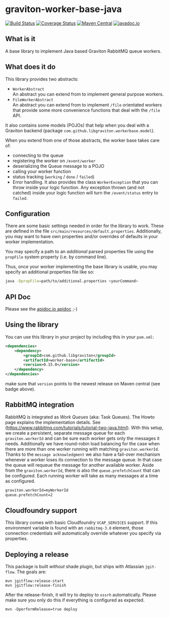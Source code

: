 # graviton-worker-base-java

[![Build Status](https://travis-ci.org/libgraviton/graviton-worker-base-java.svg?branch=develop)](https://travis-ci.org/libgraviton/graviton-worker-base-java) [![Coverage Status](https://coveralls.io/repos/libgraviton/graviton-worker-base-java/badge.svg?branch=develop&service=github)](https://coveralls.io/github/libgraviton/graviton-worker-base-java?branch=develop) [![Maven Central](https://maven-badges.herokuapp.com/maven-central/com.github.libgraviton/worker-base/badge.svg)](https://maven-badges.herokuapp.com/maven-central/com.github.libgraviton/worker-base) [![javadoc.io](https://javadocio-badges.herokuapp.com/com.github.libgraviton/worker-base/badge.svg)](https://javadocio-badges.herokuapp.com/com.github.libgraviton/worker-base) 

## What is it

A base library to implement Java based Graviton RabbitMQ queue workers. 

## What does it do

This library provides two abstracts:

* `WorkerAbstract`<br />An abstract you can extend from to implement general purpose workers.
* `FileWorkerAbstract`<br />An abstract you can extend from to implement `/file` orientated workers that provide some more convenience functions that deal with the `/file` API.

It also contains some models (POJOs) that help when you deal with a Graviton backend (package `com.github.libgraviton.workerbase.model`).

When you extend from one of those abstracts, the worker base takes care of:

* connecting to the queue
* registering the worker on `/event/worker`
* deserializing the Queue message to a POJO
* calling your worker function
* status tracking (`working` / `done` / `failed`)
* Error handling. It also provides the class `WorkerException` that you can throw inside your logic function. Any exception thrown (and not catched) inside your logic function will turn the `/event/status` entry to `failed`.

## Configuration

There are some basic settings needed in order for the library to work. These are defined in the file `src/main/resources/default.properties`.
Additionally, you may want to have own properties and/or overrides of defaults in your worker implementation.

You may specify a path to an *additional* parsed properties file using the `propFile` system property (i.e. by command line).

Thus, once your worker implementing the base library is usable, you may specify an additional properties file like so:

```bash
java -DpropFile=path/to/additional.properties <yourCommand>
```

## API Doc

Please see the [apidoc.io apidoc](http://www.javadoc.io/doc/com.github.libgraviton/worker-base) ;-)

## Using the library

You can use this library in your project by including this in your `pom.xml`:

```xml
<dependencies>
	<dependency>
		<groupId>com.github.libgraviton</groupId>
		<artifactId>worker-base</artifactId>
		<version>0.15.0</version>
	</dependency>
</dependencies>	
```

make sure that `version` points to the newest release on Maven central (see badge above).

## RabbitMQ integration
RabbitMQ is integrated as *Work Queues* (aka: Task Queues). The Howto page explains the implementation details. See (https://www.rabbitmq.com/tutorials/tutorial-two-java.html).
With this setup, we create a persistent, separate message queue for each `graviton.workerId` and can be sure each worker gets only the messages it needs.
Additionally we have round-robin load balancing for the case when there are more than one worker running with matching `graviton.workerId`.
Thanks to the `message acknowledgment` we also have a fail-over mechanism whenever a worker loses its connection to the message queue. In that case the queue will
requeue the message for another available worker.
Aside from the `graviton.workerId`, there is also the `queue.prefetchCount` that can be configured. Each running worker will take as many messages at a time as configured.
```xml
graviton.workerId=myWorkerId
queue.prefetchCount=2
```

## Cloudfoundry support

This library comes with basic Cloudfoundry `VCAP_SERVICES` support. If this environment variable is found with an `rabbitmq-3.0` element,
those connection credentials will automatically override whatever you specify via properties.

## Deploying a release

This package is built *without* shade plugin, but ships with Atlassian `jgit-flow`. The goals are:

```
mvn jgitflow:release-start
mvn jgitflow:release-finish
```

After the release-finish, it will try to deploy to `ossrh` automatically. Please make sure you only do this if everything is configured as expected.

```
mvn -DperformRelease=true deploy
```